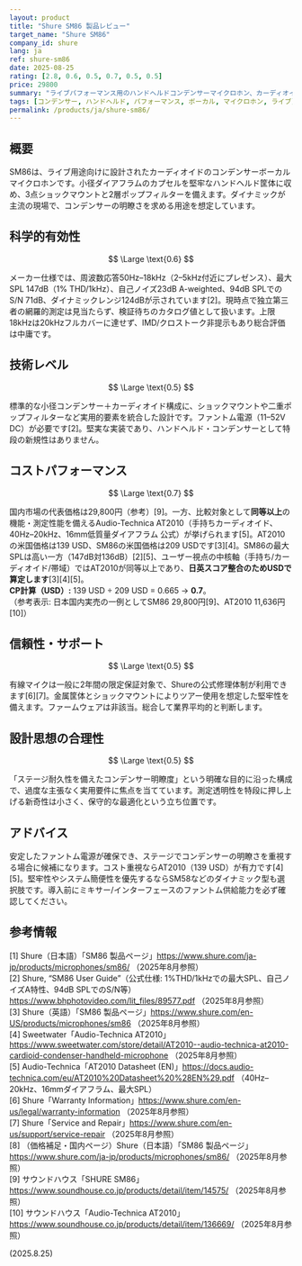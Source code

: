 ```yaml
---
layout: product
title: "Shure SM86 製品レビュー"
target_name: "Shure SM86"
company_id: shure
lang: ja
ref: shure-sm86
date: 2025-08-25
rating: [2.8, 0.6, 0.5, 0.7, 0.5, 0.5]
price: 29800
summary: "ライブパフォーマンス用のハンドヘルドコンデンサーマイクロホン、カーディオイド指向性で50Hz–18kHz周波数応答"
tags: [コンデンサー, ハンドヘルド, パフォーマンス, ボーカル, マイクロホン, ライブ]
permalink: /products/ja/shure-sm86/
---
```

## 概要

SM86は、ライブ用途向けに設計されたカーディオイドのコンデンサーボーカルマイクロホンです。小径ダイアフラムのカプセルを堅牢なハンドヘルド筐体に収め、3点ショックマウントと2層ポップフィルターを備えます。ダイナミックが主流の現場で、コンデンサーの明瞭さを求める用途を想定しています。

## 科学的有効性

$$ \Large \text{0.6} $$

メーカー仕様では、周波数応答50Hz–18kHz（2–5kHz付近にプレゼンス）、最大SPL 147dB（1% THD/1kHz）、自己ノイズ23dB A-weighted、94dB SPLでのS/N 71dB、ダイナミックレンジ124dBが示されています[2]。現時点で独立第三者の網羅的測定は見当たらず、検証待ちのカタログ値として扱います。上限18kHzは20kHzフルカバーに達せず、IMD/クロストーク非提示もあり総合評価は中庸です。

## 技術レベル

$$ \Large \text{0.5} $$

標準的な小径コンデンサー＋カーディオイド構成に、ショックマウントや二重ポップフィルターなど実用的要素を統合した設計です。ファントム電源（11–52V DC）が必要です[2]。堅実な実装であり、ハンドヘルド・コンデンサーとして特段の新規性はありません。

## コストパフォーマンス

$$ \Large \text{0.7} $$

国内市場の代表価格は29,800円（参考）[9]。一方、比較対象として**同等以上**の機能・測定性能を備えるAudio-Technica AT2010（手持ちカーディオイド、40Hz–20kHz、16mm低質量ダイアフラム 公式）が挙げられます[5]。AT2010の米国価格は139 USD、SM86の米国価格は209 USDです[3][4]。SM86の最大SPLは高い一方（147dB対136dB）[2][5]、ユーザー視点の中核軸（手持ち/カーディオイド/帯域）ではAT2010が同等以上であり、**日英スコア整合のためUSDで算定します**[3][4][5]。  
**CP計算（USD）:** 139 USD ÷ 209 USD = 0.665 → **0.7**。  
（参考表示: 日本国内実売の一例としてSM86 29,800円[9]、AT2010 11,636円[10]）

## 信頼性・サポート

$$ \Large \text{0.5} $$

有線マイクは一般に2年間の限定保証対象で、Shureの公式修理体制が利用できます[6][7]。金属筐体とショックマウントによりツアー使用を想定した堅牢性を備えます。ファームウェアは非該当。総合して業界平均的と判断します。

## 設計思想の合理性

$$ \Large \text{0.5} $$

「ステージ耐久性を備えたコンデンサー明瞭度」という明確な目的に沿った構成で、過度な主張なく実用要件に焦点を当てています。測定透明性を特段に押し上げる新奇性は小さく、保守的な最適化という立ち位置です。

## アドバイス

安定したファントム電源が確保でき、ステージでコンデンサーの明瞭さを重視する場合に候補になります。コスト重視ならAT2010（139 USD）が有力です[4][5]。堅牢性やシステム簡便性を優先するならSM58などのダイナミック型も選択肢です。導入前にミキサー/インターフェースのファントム供給能力を必ず確認してください。

## 参考情報

[1] Shure（日本語）「SM86 製品ページ」https://www.shure.com/ja-jp/products/microphones/sm86/ （2025年8月参照）  
[2] Shure, “SM86 User Guide”（公式仕様: 1%THD/1kHzでの最大SPL、自己ノイズA特性、94dB SPLでのS/N等）https://www.bhphotovideo.com/lit_files/89577.pdf （2025年8月参照）  
[3] Shure（英語）「SM86 製品ページ」https://www.shure.com/en-US/products/microphones/sm86 （2025年8月参照）  
[4] Sweetwater「Audio-Technica AT2010」https://www.sweetwater.com/store/detail/AT2010--audio-technica-at2010-cardioid-condenser-handheld-microphone （2025年8月参照）  
[5] Audio-Technica「AT2010 Datasheet (EN)」https://docs.audio-technica.com/eu/AT2010%20Datasheet%20%28EN%29.pdf （40Hz–20kHz、16mmダイアフラム、最大SPL）  
[6] Shure「Warranty Information」https://www.shure.com/en-us/legal/warranty-information （2025年8月参照）  
[7] Shure「Service and Repair」https://www.shure.com/en-us/support/service-repair （2025年8月参照）  
[8] （価格補足・国内ページ）Shure（日本語）「SM86 製品ページ」https://www.shure.com/ja-jp/products/microphones/sm86/ （2025年8月参照）  
[9] サウンドハウス「SHURE SM86」https://www.soundhouse.co.jp/products/detail/item/14575/ （2025年8月参照）  
[10] サウンドハウス「Audio-Technica AT2010」https://www.soundhouse.co.jp/products/detail/item/136669/ （2025年8月参照）

(2025.8.25)

